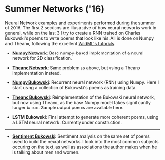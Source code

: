# Summer Networks ('16)
Neural Network examples and experiments performed during the summer of 2016. The first 2 sections are illustrative of how neural networks work in general, while on the last 3 I try to create a RNN trained on Charles Bukowski's poems to write poems that look like his. All is done on Numpy and Theano, following the excellent [WildML's tutorials](http://www.wildml.com/2015/09/recurrent-neural-networks-tutorial-part-1-introduction-to-rnns/).

* [**Numpy Network**](https://github.com/masta-g3/summer_networks/blob/master/numpy_networks.ipynb): Base numpy-based implementation of a neural network for 2D classification.

* [**Theano Network**](https://github.com/masta-g3/summer_networks/blob/master/theano_networks.ipynb): Same problem as above, but using a Theano implementation instead.

* [**Numpy Bukowski**](https://github.com/masta-g3/summer_networks/blob/master/bukowski_networks/numpy_bukowski.ipynb): Recurrent neural network (RNN) using Numpy. Here I start using a collection of Bukowski's poems as training data.

* [**Theano Bukowski**](https://github.com/masta-g3/summer_networks/blob/master/bukowski_networks/theano_bukowski.ipynb): Reimplementation of the Bukowski neural network, but now using Theano, as the base Numpy model takes significantly longer to run. Sample output poems are available here.

* **LSTM Bukowski**: Final attempt to generate more coherent poems, using a LSTM neural network. Currently under construction.

---------------

* [**Sentiment Bukowski**](https://github.com/masta-g3/summer_networks/blob/master/bukowski_networks/sentiment_bukowski.ipynb): Sentiment analysis on the same set of poems used to build the neural networks. I look into the most common subjects occuring on the text, as well as associations the author makes when he is talking about men and women.
